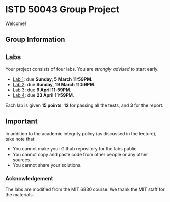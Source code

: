 ISTD 50043 Group Project
===========

Welcome!

## Group Information



## Labs
Your project consists of four labs. You are *strongly advised* to start early.  

* [Lab 1](lab1.md): due **Sunday, 5 March 11:59PM**.
* [Lab 2](lab2.md): due **Sunday, 19 March 11:59PM**.
* [Lab 3](lab3.md): due **9 April 11:59PM**. 
* [Lab 4](lab4.md): due **23 April 11:59PM**. 

Each lab is given **15 points**: **12** for passing all the tests, and **3** for the report. 

## Important
In addition to the academic integrity policy (as discussed in the lecture), take note that: 
* You cannot make your Github repository for the labs public. 
* You cannot copy and paste code from other people or any other sources. 
* You cannot share your solutions.  


### Acknowledgement
The labs are modified from the MIT 6830 course. We thank the MIT staff for the materials.  
